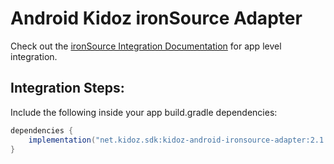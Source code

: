 # Android Kidoz ironSource Adapter

Check out the [ironSource Integration Documentation](https://developers.is.com/ironsource-mobile/android/android-sdk/) for app level integration.
## Integration Steps:

Include the following inside your app build.gradle dependencies:

```java
dependencies {
    implementation("net.kidoz.sdk:kidoz-android-ironsource-adapter:2.1.0")
}
``` 
